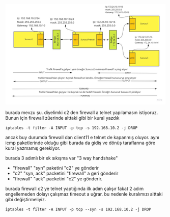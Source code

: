 ![NetworkIptables.jpg](files/NetworkIptables.jpg)


burada mevzu şu. diyelimki c2 den firewall a telnet yapılamasın istiyoruz. Bunun için firewall züerinde alttaki gibi bir kural yazdık

```
iptables -t filter -A INPUT -p tcp -s 192.168.10.2 -j DROP
```

ancak buy durumda firewall dan client11 e telnet de kapanmış oluyor. aynı icmp paketlerinde olduğu gibi burada da gidiş ve dönüş taraflarına göre kural yazmamış gerekiyor. 


burada 3 adımlı bir ek sıkışma var "3 way handshake"

- "firewall" "syn" paketini "c2" ye gönderir 
- "c2" "syn, ack" packetini "firewall" a geri gönderir
- "firewall" "ack" packetini "c2" ye gönderir.


burada firewall c2 ye telnet yaptığında  ilk adım çalışır fakat 2 adım engellemeden dolayı çalışmaz timeout a uğrar. bu nedenle kuralımızı alttaki gibi değiştirmeliyiz.

```
iptables -t filter -A INPUT -p tcp --syn -s 192.168.10.2 -j DROP

```